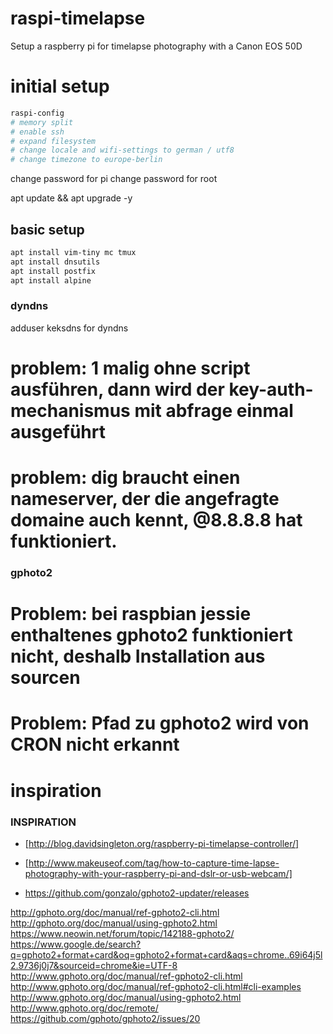 # raspi-timelapse
Setup a raspberry pi for timelapse photography with a Canon EOS 50D

# initial setup

```bash
raspi-config
# memory split
# enable ssh
# expand filesystem
# change locale and wifi-settings to german / utf8
# change timezone to europe-berlin
```

change password for pi
change password for root

apt update && apt upgrade -y

## basic setup
```bash
apt install vim-tiny mc tmux
apt install dnsutils
apt install postfix
apt install alpine
```

### dyndns
adduser keksdns for dyndns

# problem: 1 malig ohne script ausführen, dann wird der key-auth-mechanismus mit abfrage einmal ausgeführt
# problem: dig braucht einen nameserver, der die angefragte domaine auch kennt, @8.8.8.8 hat funktioniert.


### gphoto2
# Problem: bei raspbian jessie enthaltenes gphoto2 funktioniert nicht, deshalb Installation aus sourcen 
# Problem: Pfad zu gphoto2 wird von CRON nicht erkannt

# inspiration


### INSPIRATION ###
* [http://blog.davidsingleton.org/raspberry-pi-timelapse-controller/]
* [http://www.makeuseof.com/tag/how-to-capture-time-lapse-photography-with-your-raspberry-pi-and-dslr-or-usb-webcam/]


* https://github.com/gonzalo/gphoto2-updater/releases

http://gphoto.org/doc/manual/ref-gphoto2-cli.html
http://gphoto.org/doc/manual/using-gphoto2.html
https://www.neowin.net/forum/topic/142188-gphoto2/
https://www.google.de/search?q=gphoto2+format+card&oq=gphoto2+format+card&aqs=chrome..69i64j5l2.9736j0j7&sourceid=chrome&ie=UTF-8
http://www.gphoto.org/doc/manual/ref-gphoto2-cli.html
http://www.gphoto.org/doc/manual/ref-gphoto2-cli.html#cli-examples
http://www.gphoto.org/doc/manual/using-gphoto2.html
http://www.gphoto.org/doc/remote/
https://github.com/gphoto/gphoto2/issues/20
